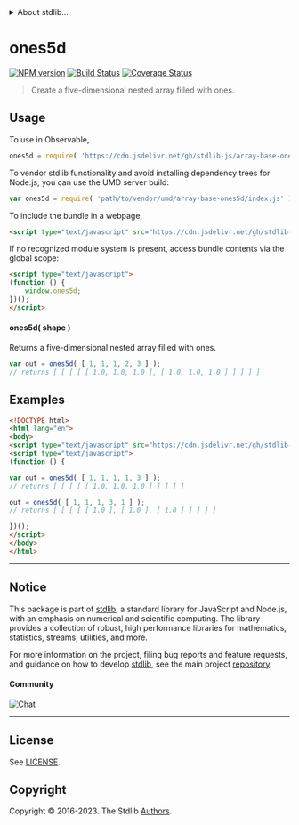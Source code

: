 <!--

@license Apache-2.0

Copyright (c) 2023 The Stdlib Authors.

Licensed under the Apache License, Version 2.0 (the "License");
you may not use this file except in compliance with the License.
You may obtain a copy of the License at

   http://www.apache.org/licenses/LICENSE-2.0

Unless required by applicable law or agreed to in writing, software
distributed under the License is distributed on an "AS IS" BASIS,
WITHOUT WARRANTIES OR CONDITIONS OF ANY KIND, either express or implied.
See the License for the specific language governing permissions and
limitations under the License.

-->


<details>
  <summary>
    About stdlib...
  </summary>
  <p>We believe in a future in which the web is a preferred environment for numerical computation. To help realize this future, we've built stdlib. stdlib is a standard library, with an emphasis on numerical and scientific computation, written in JavaScript (and C) for execution in browsers and in Node.js.</p>
  <p>The library is fully decomposable, being architected in such a way that you can swap out and mix and match APIs and functionality to cater to your exact preferences and use cases.</p>
  <p>When you use stdlib, you can be absolutely certain that you are using the most thorough, rigorous, well-written, studied, documented, tested, measured, and high-quality code out there.</p>
  <p>To join us in bringing numerical computing to the web, get started by checking us out on <a href="https://github.com/stdlib-js/stdlib">GitHub</a>, and please consider <a href="https://opencollective.com/stdlib">financially supporting stdlib</a>. We greatly appreciate your continued support!</p>
</details>

# ones5d

[![NPM version][npm-image]][npm-url] [![Build Status][test-image]][test-url] [![Coverage Status][coverage-image]][coverage-url] <!-- [![dependencies][dependencies-image]][dependencies-url] -->

> Create a five-dimensional nested array filled with ones.

<!-- Section to include introductory text. Make sure to keep an empty line after the intro `section` element and another before the `/section` close. -->

<section class="intro">

</section>

<!-- /.intro -->

<!-- Package usage documentation. -->



<section class="usage">

## Usage

To use in Observable,

```javascript
ones5d = require( 'https://cdn.jsdelivr.net/gh/stdlib-js/array-base-ones5d@v0.1.0-umd/browser.js' )
```

To vendor stdlib functionality and avoid installing dependency trees for Node.js, you can use the UMD server build:

```javascript
var ones5d = require( 'path/to/vendor/umd/array-base-ones5d/index.js' )
```

To include the bundle in a webpage,

```html
<script type="text/javascript" src="https://cdn.jsdelivr.net/gh/stdlib-js/array-base-ones5d@v0.1.0-umd/browser.js"></script>
```

If no recognized module system is present, access bundle contents via the global scope:

```html
<script type="text/javascript">
(function () {
    window.ones5d;
})();
</script>
```

#### ones5d( shape )

Returns a five-dimensional nested array filled with ones.

```javascript
var out = ones5d( [ 1, 1, 1, 2, 3 ] );
// returns [ [ [ [ [ 1.0, 1.0, 1.0 ], [ 1.0, 1.0, 1.0 ] ] ] ] ]
```

</section>

<!-- /.usage -->

<!-- Package usage notes. Make sure to keep an empty line after the `section` element and another before the `/section` close. -->

<section class="notes">

</section>

<!-- /.notes -->

<!-- Package usage examples. -->

<section class="examples">

## Examples

<!-- eslint no-undef: "error" -->

```html
<!DOCTYPE html>
<html lang="en">
<body>
<script type="text/javascript" src="https://cdn.jsdelivr.net/gh/stdlib-js/array-base-ones5d@v0.1.0-umd/browser.js"></script>
<script type="text/javascript">
(function () {

var out = ones5d( [ 1, 1, 1, 1, 3 ] );
// returns [ [ [ [ [ 1.0, 1.0, 1.0 ] ] ] ] ]

out = ones5d( [ 1, 1, 1, 3, 1 ] );
// returns [ [ [ [ [ 1.0 ], [ 1.0 ], [ 1.0 ] ] ] ] ]

})();
</script>
</body>
</html>
```

</section>

<!-- /.examples -->

<!-- Section to include cited references. If references are included, add a horizontal rule *before* the section. Make sure to keep an empty line after the `section` element and another before the `/section` close. -->

<section class="references">

</section>

<!-- /.references -->

<!-- Section for related `stdlib` packages. Do not manually edit this section, as it is automatically populated. -->

<section class="related">

</section>

<!-- /.related -->

<!-- Section for all links. Make sure to keep an empty line after the `section` element and another before the `/section` close. -->


<section class="main-repo" >

* * *

## Notice

This package is part of [stdlib][stdlib], a standard library for JavaScript and Node.js, with an emphasis on numerical and scientific computing. The library provides a collection of robust, high performance libraries for mathematics, statistics, streams, utilities, and more.

For more information on the project, filing bug reports and feature requests, and guidance on how to develop [stdlib][stdlib], see the main project [repository][stdlib].

#### Community

[![Chat][chat-image]][chat-url]

---

## License

See [LICENSE][stdlib-license].


## Copyright

Copyright &copy; 2016-2023. The Stdlib [Authors][stdlib-authors].

</section>

<!-- /.stdlib -->

<!-- Section for all links. Make sure to keep an empty line after the `section` element and another before the `/section` close. -->

<section class="links">

[npm-image]: http://img.shields.io/npm/v/@stdlib/array-base-ones5d.svg
[npm-url]: https://npmjs.org/package/@stdlib/array-base-ones5d

[test-image]: https://github.com/stdlib-js/array-base-ones5d/actions/workflows/test.yml/badge.svg?branch=v0.1.0
[test-url]: https://github.com/stdlib-js/array-base-ones5d/actions/workflows/test.yml?query=branch:v0.1.0

[coverage-image]: https://img.shields.io/codecov/c/github/stdlib-js/array-base-ones5d/main.svg
[coverage-url]: https://codecov.io/github/stdlib-js/array-base-ones5d?branch=main

<!--

[dependencies-image]: https://img.shields.io/david/stdlib-js/array-base-ones5d.svg
[dependencies-url]: https://david-dm.org/stdlib-js/array-base-ones5d/main

-->

[chat-image]: https://img.shields.io/gitter/room/stdlib-js/stdlib.svg
[chat-url]: https://app.gitter.im/#/room/#stdlib-js_stdlib:gitter.im

[stdlib]: https://github.com/stdlib-js/stdlib

[stdlib-authors]: https://github.com/stdlib-js/stdlib/graphs/contributors

[umd]: https://github.com/umdjs/umd
[es-module]: https://developer.mozilla.org/en-US/docs/Web/JavaScript/Guide/Modules

[deno-url]: https://github.com/stdlib-js/array-base-ones5d/tree/deno
[umd-url]: https://github.com/stdlib-js/array-base-ones5d/tree/umd
[esm-url]: https://github.com/stdlib-js/array-base-ones5d/tree/esm
[branches-url]: https://github.com/stdlib-js/array-base-ones5d/blob/main/branches.md

[stdlib-license]: https://raw.githubusercontent.com/stdlib-js/array-base-ones5d/main/LICENSE

</section>

<!-- /.links -->
